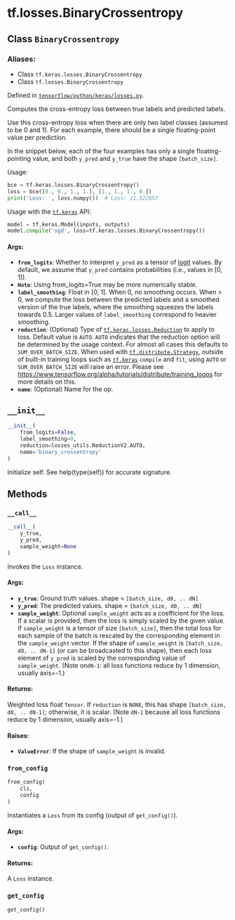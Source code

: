 <div itemscope itemtype="http://developers.google.com/ReferenceObject">
<meta itemprop="name" content="tf.losses.BinaryCrossentropy" />
<meta itemprop="path" content="Stable" />
<meta itemprop="property" content="__call__"/>
<meta itemprop="property" content="__init__"/>
<meta itemprop="property" content="from_config"/>
<meta itemprop="property" content="get_config"/>
</div>

# tf.losses.BinaryCrossentropy

## Class `BinaryCrossentropy`



### Aliases:

* Class `tf.keras.losses.BinaryCrossentropy`
* Class `tf.losses.BinaryCrossentropy`



Defined in [`tensorflow/python/keras/losses.py`](/code/stable/tensorflow/python/keras/losses.py).

Computes the cross-entropy loss between true labels and predicted labels.

Use this cross-entropy loss when there are only two label classes (assumed to
be 0 and 1). For each example, there should be a single floating-point value
per prediction.

In the snippet below, each of the four examples has only a single
floating-pointing value, and both `y_pred` and `y_true` have the shape
`[batch_size]`.

Usage:

```python
bce = tf.keras.losses.BinaryCrossentropy()
loss = bce([0., 0., 1., 1.], [1., 1., 1., 0.])
print('Loss: ', loss.numpy())  # Loss: 11.522857
```

Usage with the <a href="../../tf/keras.md"><code>tf.keras</code></a> API:

```python
model = tf.keras.Model(inputs, outputs)
model.compile('sgd', loss=tf.keras.losses.BinaryCrossentropy())
```

#### Args:

* <b>`from_logits`</b>: Whether to interpret `y_pred` as a tensor of
    [logit](https://en.wikipedia.org/wiki/Logit) values. By default, we assume
      that `y_pred` contains probabilities (i.e., values in [0, 1]).
* <b>`Note`</b>: Using from_logits=True may be more numerically stable.
* <b>`label_smoothing`</b>: Float in [0, 1]. When 0, no smoothing occurs. When > 0, we
    compute the loss between the predicted labels and a smoothed version of
    the true labels, where the smoothing squeezes the labels towards 0.5.
    Larger values of `label_smoothing` correspond to heavier smoothing.
* <b>`reduction`</b>: (Optional) Type of <a href="../../tf/losses/Reduction.md"><code>tf.keras.losses.Reduction</code></a> to apply to loss.
    Default value is `AUTO`. `AUTO` indicates that the reduction option will
    be determined by the usage context. For almost all cases this defaults to
    `SUM_OVER_BATCH_SIZE`.
    When used with <a href="../../tf/distribute/Strategy.md"><code>tf.distribute.Strategy</code></a>, outside of built-in training
    loops such as <a href="../../tf/keras.md"><code>tf.keras</code></a> `compile` and `fit`, using `AUTO` or
    `SUM_OVER_BATCH_SIZE` will raise an error. Please see
    https://www.tensorflow.org/alpha/tutorials/distribute/training_loops
    for more details on this.
* <b>`name`</b>: (Optional) Name for the op.

<h2 id="__init__"><code>__init__</code></h2>

``` python
__init__(
    from_logits=False,
    label_smoothing=0,
    reduction=losses_utils.ReductionV2.AUTO,
    name='binary_crossentropy'
)
```

Initialize self.  See help(type(self)) for accurate signature.



## Methods

<h3 id="__call__"><code>__call__</code></h3>

``` python
__call__(
    y_true,
    y_pred,
    sample_weight=None
)
```

Invokes the `Loss` instance.

#### Args:

* <b>`y_true`</b>: Ground truth values. shape = `[batch_size, d0, .. dN]`
* <b>`y_pred`</b>: The predicted values. shape = `[batch_size, d0, .. dN]`
* <b>`sample_weight`</b>: Optional `sample_weight` acts as a
    coefficient for the loss. If a scalar is provided, then the loss is
    simply scaled by the given value. If `sample_weight` is a tensor of size
    `[batch_size]`, then the total loss for each sample of the batch is
    rescaled by the corresponding element in the `sample_weight` vector. If
    the shape of `sample_weight` is `[batch_size, d0, .. dN-1]` (or can be
    broadcasted to this shape), then each loss element of `y_pred` is scaled
    by the corresponding value of `sample_weight`. (Note on`dN-1`: all loss
    functions reduce by 1 dimension, usually axis=-1.)


#### Returns:

Weighted loss float `Tensor`. If `reduction` is `NONE`, this has
  shape `[batch_size, d0, .. dN-1]`; otherwise, it is scalar. (Note `dN-1`
  because all loss functions reduce by 1 dimension, usually axis=-1.)


#### Raises:

* <b>`ValueError`</b>: If the shape of `sample_weight` is invalid.

<h3 id="from_config"><code>from_config</code></h3>

``` python
from_config(
    cls,
    config
)
```

Instantiates a `Loss` from its config (output of `get_config()`).

#### Args:

* <b>`config`</b>: Output of `get_config()`.


#### Returns:

A `Loss` instance.

<h3 id="get_config"><code>get_config</code></h3>

``` python
get_config()
```





